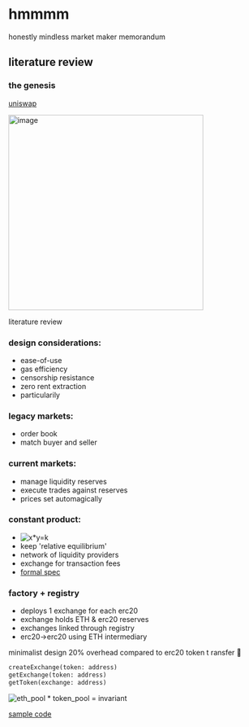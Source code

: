 # hmmmm
honestly mindless market maker memorandum

## literature review

### the genesis
[uniswap](https://hackmd.io/@HaydenAdams/HJ9jLsfTz#Creating-Exchanges)

<img width="384" alt="image" src="https://user-images.githubusercontent.com/9206704/159773793-ab580fa5-4326-4c01-b7d8-d84bf5b2252f.png">



literature review

### design considerations:

- ease-of-use
- gas efficiency
- censorship resistance
- zero rent extraction
- particularily

### legacy markets:

- order book
- match buyer and seller

### current markets:

- manage liquidity reserves
- execute trades against reserves
- prices set automagically

### constant product:
- ![x*y=k](https://latex.codecogs.com/svg.image?x*y=k)
- keep 'relative equilibrium'
- network of liquidity providers
- exchange for transaction fees
- [formal spec](https://github.com/runtimeverification/verified-smart-contracts/blob/uniswap/uniswap/x-y-k.pdf)

### factory + registry

- deploys 1 exchange for each erc20
- exchange holds ETH & erc20 reserves
- exchanges linked through registry
- erc20->erc20 using ETH intermediary


minimalist design
20% overhead compared to erc20 token t
ransfer 🤯 

```python 
createExchange(token: address) 
getExchange(token: address) 
getToken(exchange: address) 
```
![eth\_pool * token\_pool = invariant](https://latex.codecogs.com/svg.image?eth\_pool&space;*&space;token\_pool&space;=&space;invariant)

[sample code](https://github.com/jaderiverstokes/bitmix/blob/main/src/index.js#L261)
